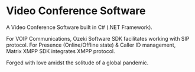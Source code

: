 # Video Conference Software

A Video Conference Software built in C# (.NET Framework). 

For VOIP Communications, Ozeki Software SDK facilitates working with SIP protocol.
For Presence (Online/Offline state) & Caller ID management, Matrix XMPP SDK integrates XMPP protocol.

Forged with love amidst the solitude of a global pandemic.
